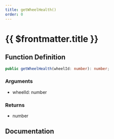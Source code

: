 ```yaml
---
title: getWheelHealth()
order: 0
---
```


# {{ $frontmatter.title }}

<!--@include: ./getWheelHealth_partial_header.md-->

## Function Definition

```ts
public getWheelHealth(wheelId: number): number;
```

### Arguments

* wheelId: number

### Returns

* number

## Documentation

<!--@include: ./getWheelHealth_partial_footer.md-->
